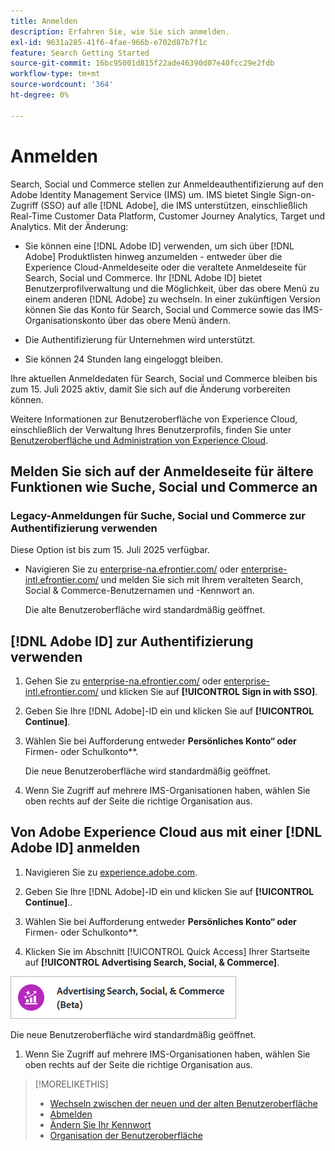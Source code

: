 ```yaml
---
title: Anmelden
description: Erfahren Sie, wie Sie sich anmelden.
exl-id: 9631a285-41f6-4fae-966b-e702d87b7f1c
feature: Search Getting Started
source-git-commit: 16bc95001d815f22ade46390d07e40fcc29e2fdb
workflow-type: tm+mt
source-wordcount: '364'
ht-degree: 0%

---
```


# Anmelden

Search, Social und Commerce stellen zur Anmeldeauthentifizierung auf den Adobe Identity Management Service (IMS) um. IMS bietet Single Sign-on-Zugriff (SSO) auf alle [!DNL Adobe], die IMS unterstützen, einschließlich Real-Time Customer Data Platform, Customer Journey Analytics, Target und Analytics. Mit der Änderung:

* Sie können eine [!DNL Adobe ID] verwenden, um sich über [!DNL Adobe] Produktlisten hinweg anzumelden - entweder über die Experience Cloud-Anmeldeseite oder die veraltete Anmeldeseite für Search, Social und Commerce. Ihr [!DNL Adobe ID] bietet Benutzerprofilverwaltung und die Möglichkeit, über das obere Menü zu einem anderen [!DNL Adobe] zu wechseln. In einer zukünftigen Version können Sie das Konto für Search, Social und Commerce sowie das IMS-Organisationskonto über das obere Menü ändern.

* Die Authentifizierung für Unternehmen wird unterstützt.

* Sie können 24 Stunden lang eingeloggt bleiben.

Ihre aktuellen Anmeldedaten für Search, Social und Commerce bleiben bis zum 15. Juli 2025 aktiv, damit Sie sich auf die Änderung vorbereiten können.

Weitere Informationen zur Benutzeroberfläche von Experience Cloud, einschließlich der Verwaltung Ihres Benutzerprofils, finden Sie unter [Benutzeroberfläche und Administration von Experience Cloud](https://experienceleague.adobe.com/de/docs/core-services/interface/experience-cloud).

## Melden Sie sich auf der Anmeldeseite für ältere Funktionen wie Suche, Social und Commerce an

### Legacy-Anmeldungen für Suche, Social und Commerce zur Authentifizierung verwenden

Diese Option ist bis zum 15. Juli 2025 verfügbar.

* Navigieren Sie zu [enterprise-na.efrontier.com/](https://enterprise-na.efrontier.com/) oder [enterprise-intl.efrontier.com/](https://enterprise-intl.efrontier.com/) und melden Sie sich mit Ihrem veralteten Search, Social &amp; Commerce-Benutzernamen und -Kennwort an.

  Die alte Benutzeroberfläche wird standardmäßig geöffnet.

## [!DNL Adobe ID] zur Authentifizierung verwenden

1. Gehen Sie zu [enterprise-na.efrontier.com/](https://enterprise-na.efrontier.com/) oder [enterprise-intl.efrontier.com/](https://enterprise-intl.efrontier.com/) und klicken Sie auf **[!UICONTROL Sign in with SSO]**.

1. Geben Sie Ihre [!DNL Adobe]-ID ein und klicken Sie auf **[!UICONTROL Continue]**.

1. Wählen Sie bei Aufforderung entweder **Persönliches Konto“ oder &#x200B;** Firmen- oder Schulkonto**.<!-- Will it necessarily be "Company or School Account?" -->

   Die neue Benutzeroberfläche wird standardmäßig geöffnet.

1. Wenn Sie Zugriff auf mehrere IMS-Organisationen haben, wählen Sie oben rechts auf der Seite die richtige Organisation aus.

## Von Adobe Experience Cloud aus mit einer [!DNL Adobe ID] anmelden

<!-- Later, give them the new direct URL(s) to our UI so they don't have to select the product. -->

1. Navigieren Sie zu [experience.adobe.com](https://experience.adobe.com).

1. Geben Sie Ihre [!DNL Adobe]-ID ein und klicken Sie auf **[!UICONTROL Continue]**..

1. Wählen Sie bei Aufforderung entweder **Persönliches Konto“ oder &#x200B;** Firmen- oder Schulkonto**.<!-- Will it necessarily be "Company or School Account?" -->

1. Klicken Sie im Abschnitt [!UICONTROL Quick Access] Ihrer Startseite auf **[!UICONTROL Advertising Search, Social, & Commerce]**.

![Advertising-Suche, Social und Commerce)](/help/search-social-commerce/assets/search-social-commerce-logo.png "Advertising-Suche, Social und Commerce)")

Die neue Benutzeroberfläche wird standardmäßig geöffnet.

1. Wenn Sie Zugriff auf mehrere IMS-Organisationen haben, wählen Sie oben rechts auf der Seite die richtige Organisation aus.

>[!MORELIKETHIS]
>
>* [Wechseln zwischen der neuen und der alten Benutzeroberfläche](ui-switch.md)
>* [Abmelden](sign-out.md)
>* [Ändern Sie Ihr Kennwort](/help/search-social-commerce/tools/password-change.md)
>* [Organisation der Benutzeroberfläche](user-interface.md)
